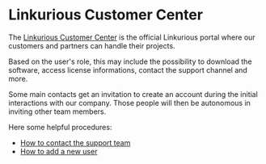 # Linkurious Customer Center

The [Linkurious Customer Center](https://get.linkurio.us/) is the official Linkurious portal where our customers and partners can handle their projects.

Based on the user's role, this may include the possibility to download the software, access license informations, 
contact the support channel and more.

Some main contacts get an invitation to create an account during the initial interactions with our company.
Those people will then be autonomous in inviting other team members.

Here some helpful procedures:
* [How to contact the support team](https://doc.linkurious.com/admin-manual/latest/support/)
* [How to add a new user](User%20Creation%20Manual.md)
